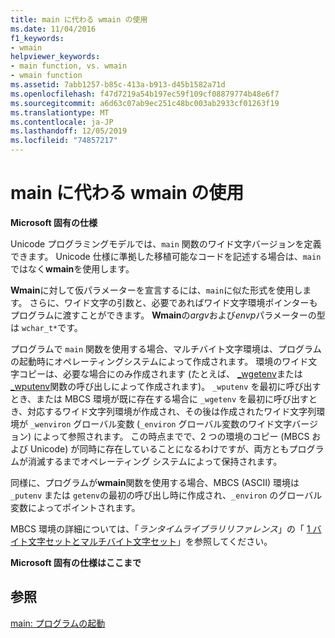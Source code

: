 ```yaml
---
title: main に代わる wmain の使用
ms.date: 11/04/2016
f1_keywords:
- wmain
helpviewer_keywords:
- main function, vs. wmain
- wmain function
ms.assetid: 7abb1257-b85c-413a-b913-d45b1582a71d
ms.openlocfilehash: f47d7219a54b197ec59f109cf08879774b48e6f7
ms.sourcegitcommit: a6d63c07ab9ec251c48bc003ab2933cf01263f19
ms.translationtype: MT
ms.contentlocale: ja-JP
ms.lasthandoff: 12/05/2019
ms.locfileid: "74857217"
---
```

# <a name="using-wmain-instead-of-main"></a>main に代わる wmain の使用

**Microsoft 固有の仕様**

Unicode プログラミングモデルでは、`main` 関数のワイド文字バージョンを定義できます。 Unicode 仕様に準拠した移植可能なコードを記述する場合は、`main` ではなく**wmain**を使用します。

**Wmain**に対して仮パラメーターを宣言するには、`main`に似た形式を使用します。 さらに、ワイド文字の引数と、必要であればワイド文字環境ポインターもプログラムに渡すことができます。 **Wmain**の*argv*および*envp*パラメーターの型は `wchar_t*`です。

プログラムで `main` 関数を使用する場合、マルチバイト文字環境は、プログラムの起動時にオペレーティングシステムによって作成されます。 環境のワイド文字コピーは、必要な場合にのみ作成されます (たとえば、 [_wgetenv](../c-runtime-library/reference/getenv-wgetenv.md)または[_wputenv](../c-runtime-library/reference/putenv-wputenv.md)関数の呼び出しによって作成されます)。 `_wputenv` を最初に呼び出すとき、または MBCS 環境が既に存在する場合に `_wgetenv` を最初に呼び出すとき、対応するワイド文字列環境が作成され、その後は作成されたワイド文字列環境が `_wenviron` グローバル変数 (`_environ` グローバル変数のワイド文字バージョン) によって参照されます。 この時点までで、2 つの環境のコピー (MBCS および Unicode) が同時に存在していることになるわけですが、両方ともプログラムが消滅するまでオペレーティング システムによって保持されます。

同様に、プログラムが**wmain**関数を使用する場合、MBCS (ASCII) 環境は `_putenv` または `getenv`の最初の呼び出し時に作成され、`_environ` のグローバル変数によってポイントされます。

MBCS 環境の詳細については、「*ランタイムライブラリリファレンス*」の「 [1 バイト文字セットとマルチバイト文字セット](../c-runtime-library/single-byte-and-multibyte-character-sets.md)」を参照してください。

**Microsoft 固有の仕様はここまで**

## <a name="see-also"></a>参照

[main: プログラムの起動](../cpp/main-program-startup.md)